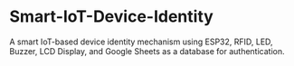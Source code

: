 # Smart-IoT-Device-Identity
A smart IoT-based device identity mechanism using ESP32, RFID, LED, Buzzer, LCD Display, and Google Sheets as a database for authentication.
